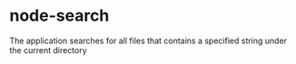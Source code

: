 # node-search
The application searches for all files that contains a specified string under the current directory

